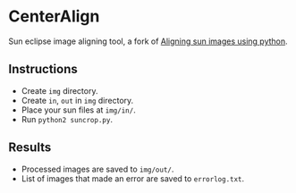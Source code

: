 # CenterAlign

Sun eclipse image aligning tool, a fork of [Aligning sun images using python](https://labjg.wordpress.com/2013/04/01/aligning-sun-images-using-python/).

## Instructions

- Create `img` directory.
- Create `in`, `out` in `img` directory.
- Place your sun files at `img/in/`.
- Run `python2 suncrop.py`.

## Results

- Processed images are saved to `img/out/`.
- List of images that made an error are saved to `errorlog.txt`.
